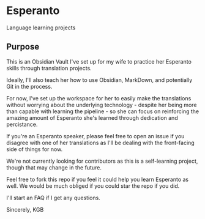 # Esperanto
Language learning projects

## Purpose

This is an Obsidian Vault I've set up for my wife to practice her Esperanto skills through translation projects. 

Ideally, I'll also teach her how to use Obsidian, MarkDown, and potentially Git in the process. 

For now, I've set up the workspace for her to easily make the translations without worrying about the underlying technology - despite her being more than capable with learning the pipeline - so she can focus on reinforcing the amazing amount of Esperanto she's learned through dedication and percistance. 

If you're an Esperanto speaker, please feel free to open an issue if you disagree with one of her translations as I'll be dealing with the front-facing side of things for now. 

We're not currently looking for contributors as this is a self-learning project, though that may change in the future. 

Feel free to fork this repo if you feel it could help you learn Esperanto as well. We would be much obliged if you could star the repo if you did.

I'll start an FAQ if I get any questions. 

Sincerely,
KGB
